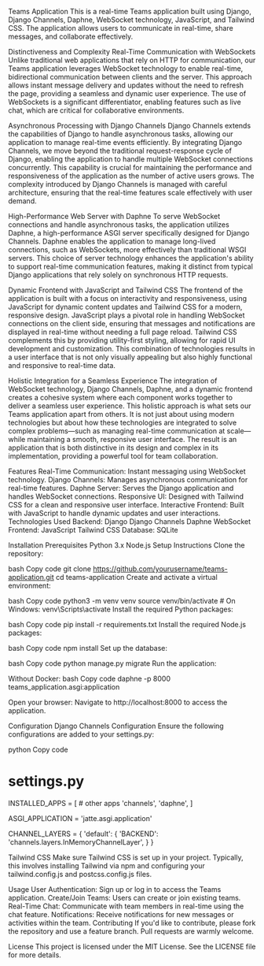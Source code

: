 Teams Application
This is a real-time Teams application built using Django, Django Channels, Daphne, WebSocket technology, JavaScript, and Tailwind CSS. The application allows users to communicate in real-time, share messages, and collaborate effectively.

Distinctiveness and Complexity
Real-Time Communication with WebSockets
Unlike traditional web applications that rely on HTTP for communication, our Teams application leverages WebSocket technology to enable real-time, bidirectional communication between clients and the server. This approach allows instant message delivery and updates without the need to refresh the page, providing a seamless and dynamic user experience. The use of WebSockets is a significant differentiator, enabling features such as live chat, which are critical for collaborative environments.

Asynchronous Processing with Django Channels
Django Channels extends the capabilities of Django to handle asynchronous tasks, allowing our application to manage real-time events efficiently. By integrating Django Channels, we move beyond the traditional request-response cycle of Django, enabling the application to handle multiple WebSocket connections concurrently. This capability is crucial for maintaining the performance and responsiveness of the application as the number of active users grows. The complexity introduced by Django Channels is managed with careful architecture, ensuring that the real-time features scale effectively with user demand.

High-Performance Web Server with Daphne
To serve WebSocket connections and handle asynchronous tasks, the application utilizes Daphne, a high-performance ASGI server specifically designed for Django Channels. Daphne enables the application to manage long-lived connections, such as WebSockets, more effectively than traditional WSGI servers. This choice of server technology enhances the application's ability to support real-time communication features, making it distinct from typical Django applications that rely solely on synchronous HTTP requests.

Dynamic Frontend with JavaScript and Tailwind CSS
The frontend of the application is built with a focus on interactivity and responsiveness, using JavaScript for dynamic content updates and Tailwind CSS for a modern, responsive design. JavaScript plays a pivotal role in handling WebSocket connections on the client side, ensuring that messages and notifications are displayed in real-time without needing a full page reload. Tailwind CSS complements this by providing utility-first styling, allowing for rapid UI development and customization. This combination of technologies results in a user interface that is not only visually appealing but also highly functional and responsive to real-time data.

Holistic Integration for a Seamless Experience
The integration of WebSocket technology, Django Channels, Daphne, and a dynamic frontend creates a cohesive system where each component works together to deliver a seamless user experience. This holistic approach is what sets our Teams application apart from others. It is not just about using modern technologies but about how these technologies are integrated to solve complex problems—such as managing real-time communication at scale—while maintaining a smooth, responsive user interface. The result is an application that is both distinctive in its design and complex in its implementation, providing a powerful tool for team collaboration.


Features
Real-Time Communication: Instant messaging using WebSocket technology.
Django Channels: Manages asynchronous communication for real-time features.
Daphne Server: Serves the Django application and handles WebSocket connections.
Responsive UI: Designed with Tailwind CSS for a clean and responsive user interface.
Interactive Frontend: Built with JavaScript to handle dynamic updates and user interactions.
Technologies Used
Backend:
Django
Django Channels
Daphne
WebSocket
Frontend:
JavaScript
Tailwind CSS
Database: SQLite



Installation
Prerequisites
Python 3.x
Node.js
Setup Instructions
Clone the repository:

bash
Copy code
git clone https://github.com/yourusername/teams-application.git
cd teams-application
Create and activate a virtual environment:

bash
Copy code
python3 -m venv venv
source venv/bin/activate  # On Windows: venv\Scripts\activate
Install the required Python packages:

bash
Copy code
pip install -r requirements.txt
Install the required Node.js packages:

bash
Copy code
npm install
Set up the database:

bash
Copy code
python manage.py migrate
Run the application:

Without Docker:
bash
Copy code
daphne -p 8000 teams_application.asgi:application

Open your browser:
Navigate to http://localhost:8000 to access the application.

Configuration
Django Channels Configuration
Ensure the following configurations are added to your settings.py:

python
Copy code
# settings.py

INSTALLED_APPS = [
    # other apps
    'channels',
    'daphne',
]

ASGI_APPLICATION = 'jatte.asgi.application'


CHANNEL_LAYERS = {
    'default': {
        'BACKEND': 'channels.layers.InMemoryChannelLayer',
    }
}

Tailwind CSS
Make sure Tailwind CSS is set up in your project. Typically, this involves installing Tailwind via npm and configuring your tailwind.config.js and postcss.config.js files.

Usage
User Authentication: Sign up or log in to access the Teams application.
Create/Join Teams: Users can create or join existing teams.
Real-Time Chat: Communicate with team members in real-time using the chat feature.
Notifications: Receive notifications for new messages or activities within the team.
Contributing
If you'd like to contribute, please fork the repository and use a feature branch. Pull requests are warmly welcome.

License
This project is licensed under the MIT License. See the LICENSE file for more details.